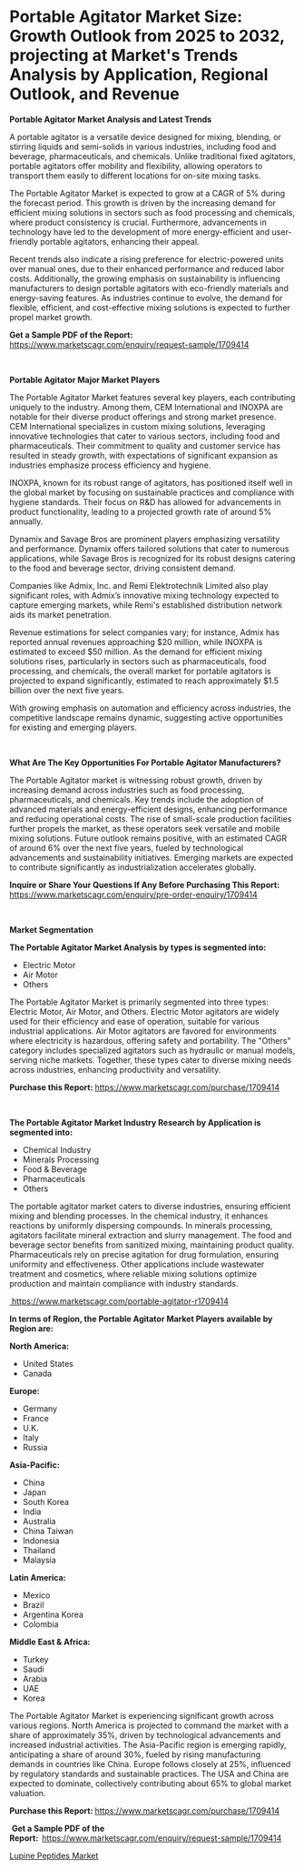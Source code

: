 <p><h1>Portable Agitator Market Size: Growth Outlook from 2025 to 2032, projecting at Market's Trends Analysis by Application, Regional Outlook, and Revenue</h1></p><p><strong>Portable Agitator Market Analysis and Latest Trends</strong></p>
<p><p>A portable agitator is a versatile device designed for mixing, blending, or stirring liquids and semi-solids in various industries, including food and beverage, pharmaceuticals, and chemicals. Unlike traditional fixed agitators, portable agitators offer mobility and flexibility, allowing operators to transport them easily to different locations for on-site mixing tasks.</p><p>The Portable Agitator Market is expected to grow at a CAGR of 5% during the forecast period. This growth is driven by the increasing demand for efficient mixing solutions in sectors such as food processing and chemicals, where product consistency is crucial. Furthermore, advancements in technology have led to the development of more energy-efficient and user-friendly portable agitators, enhancing their appeal.</p><p>Recent trends also indicate a rising preference for electric-powered units over manual ones, due to their enhanced performance and reduced labor costs. Additionally, the growing emphasis on sustainability is influencing manufacturers to design portable agitators with eco-friendly materials and energy-saving features. As industries continue to evolve, the demand for flexible, efficient, and cost-effective mixing solutions is expected to further propel market growth.</p></p>
<p><strong>Get a Sample PDF of the Report:&nbsp;</strong> <a href="https://www.marketscagr.com/enquiry/request-sample/1709414?utm_campaign=1920&utm_medium=2&utm_source=Github&utm_content=ia&utm_term=10012025&utm_id=portable-agitator">https://www.marketscagr.com/enquiry/request-sample/1709414</a></p>
<p>&nbsp;</p>
<p><strong>Portable Agitator Major Market Players</strong></p>
<p><p>The Portable Agitator Market features several key players, each contributing uniquely to the industry. Among them, CEM International and INOXPA are notable for their diverse product offerings and strong market presence. CEM International specializes in custom mixing solutions, leveraging innovative technologies that cater to various sectors, including food and pharmaceuticals. Their commitment to quality and customer service has resulted in steady growth, with expectations of significant expansion as industries emphasize process efficiency and hygiene.</p><p>INOXPA, known for its robust range of agitators, has positioned itself well in the global market by focusing on sustainable practices and compliance with hygiene standards. Their focus on R&D has allowed for advancements in product functionality, leading to a projected growth rate of around 5% annually.</p><p>Dynamix and Savage Bros are prominent players emphasizing versatility and performance. Dynamix offers tailored solutions that cater to numerous applications, while Savage Bros is recognized for its robust designs catering to the food and beverage sector, driving consistent demand.</p><p>Companies like Admix, Inc. and Remi Elektrotechnik Limited also play significant roles, with Admix’s innovative mixing technology expected to capture emerging markets, while Remi's established distribution network aids its market penetration.</p><p>Revenue estimations for select companies vary; for instance, Admix has reported annual revenues approaching $20 million, while INOXPA is estimated to exceed $50 million. As the demand for efficient mixing solutions rises, particularly in sectors such as pharmaceuticals, food processing, and chemicals, the overall market for portable agitators is projected to expand significantly, estimated to reach approximately $1.5 billion over the next five years.</p><p>With growing emphasis on automation and efficiency across industries, the competitive landscape remains dynamic, suggesting active opportunities for existing and emerging players.</p></p>
<p>&nbsp;</p>
<p><strong>What Are The Key Opportunities For Portable Agitator Manufacturers?</strong></p>
<p><p>The Portable Agitator market is witnessing robust growth, driven by increasing demand across industries such as food processing, pharmaceuticals, and chemicals. Key trends include the adoption of advanced materials and energy-efficient designs, enhancing performance and reducing operational costs. The rise of small-scale production facilities further propels the market, as these operators seek versatile and mobile mixing solutions. Future outlook remains positive, with an estimated CAGR of around 6% over the next five years, fueled by technological advancements and sustainability initiatives. Emerging markets are expected to contribute significantly as industrialization accelerates globally.</p></p>
<p><strong>Inquire or Share Your Questions If Any Before Purchasing This Report:</strong> <a href="https://www.marketscagr.com/enquiry/pre-order-enquiry/1709414?utm_campaign=1920&utm_medium=2&utm_source=Github&utm_content=ia&utm_term=10012025&utm_id=portable-agitator">https://www.marketscagr.com/enquiry/pre-order-enquiry/1709414</a></p>
<p>&nbsp;</p>
<p><strong>Market Segmentation</strong></p>
<p><strong>The Portable Agitator Market Analysis by types is segmented into:</strong></p>
<p><ul><li>Electric Motor</li><li>Air Motor</li><li>Others</li></ul></p>
<p><p>The Portable Agitator Market is primarily segmented into three types: Electric Motor, Air Motor, and Others. Electric Motor agitators are widely used for their efficiency and ease of operation, suitable for various industrial applications. Air Motor agitators are favored for environments where electricity is hazardous, offering safety and portability. The "Others" category includes specialized agitators such as hydraulic or manual models, serving niche markets. Together, these types cater to diverse mixing needs across industries, enhancing productivity and versatility.</p></p>
<p><strong>Purchase this Report:&nbsp;</strong><a href="https://www.marketscagr.com/purchase/1709414?utm_campaign=1920&utm_medium=2&utm_source=Github&utm_content=ia&utm_term=10012025&utm_id=portable-agitator">https://www.marketscagr.com/purchase/1709414</a></p>
<p>&nbsp;</p>
<p><strong>The Portable Agitator Market Industry Research by Application is segmented into:</strong></p>
<p><ul><li>Chemical Industry</li><li>Minerals Processing</li><li>Food & Beverage</li><li>Pharmaceuticals</li><li>Others</li></ul></p>
<p><p>The portable agitator market caters to diverse industries, ensuring efficient mixing and blending processes. In the chemical industry, it enhances reactions by uniformly dispersing compounds. In minerals processing, agitators facilitate mineral extraction and slurry management. The food and beverage sector benefits from sanitized mixing, maintaining product quality. Pharmaceuticals rely on precise agitation for drug formulation, ensuring uniformity and effectiveness. Other applications include wastewater treatment and cosmetics, where reliable mixing solutions optimize production and maintain compliance with industry standards.</p></p>
<p><a href="https://www.marketscagr.com/portable-agitator-r1709414?utm_campaign=1920&utm_medium=2&utm_source=Github&utm_content=ia&utm_term=10012025&utm_id=portable-agitator">&nbsp;https://www.marketscagr.com/portable-agitator-r1709414</a></p>
<p><strong>In terms of Region, the Portable Agitator Market Players available by Region are:</strong></p>
<p>
    <p> <strong> North America: </strong>
        <ul>
            <li>United States</li>
            <li>Canada</li>
        </ul>
        </p> 
    <p> <strong> Europe: </strong>
        <ul>
            <li>Germany</li>
            <li>France</li>
            <li>U.K.</li>
            <li>Italy</li>
            <li>Russia</li>
        </ul>
        </p> 
    <p> <strong> Asia-Pacific: </strong>
        <ul>
            <li>China</li>
            <li>Japan</li>
            <li>South Korea</li>
            <li>India</li>
            <li>Australia</li>
            <li>China Taiwan</li>
            <li>Indonesia</li>
            <li>Thailand</li>
            <li>Malaysia</li>
        </ul>
        </p> 
    <p> <strong> Latin America: </strong>
        <ul>
            <li>Mexico</li>
            <li>Brazil</li>
            <li>Argentina Korea</li>
            <li>Colombia</li>
        </ul>
        </p> 
    <p> <strong> Middle East & Africa: </strong>
        <ul>
            <li>Turkey</li>
            <li>Saudi</li>
            <li>Arabia</li>
            <li>UAE</li>
            <li>Korea</li>
        </ul>
    </p>
    </p>
<p><p>The Portable Agitator Market is experiencing significant growth across various regions. North America is projected to command the market with a share of approximately 35%, driven by technological advancements and increased industrial activities. The Asia-Pacific region is emerging rapidly, anticipating a share of around 30%, fueled by rising manufacturing demands in countries like China. Europe follows closely at 25%, influenced by regulatory standards and sustainable practices. The USA and China are expected to dominate, collectively contributing about 65% to global market valuation.</p></p>
<p><strong>Purchase this Report: </strong><a href="https://www.marketscagr.com/purchase/1709414?utm_campaign=1920&utm_medium=2&utm_source=Github&utm_content=ia&utm_term=10012025&utm_id=portable-agitator">https://www.marketscagr.com/purchase/1709414</a></p>
<p>&nbsp;<strong>Get a Sample PDF of the Report:&nbsp;&nbsp;</strong><a href="https://www.marketscagr.com/enquiry/request-sample/1709414?utm_campaign=1920&utm_medium=2&utm_source=Github&utm_content=ia&utm_term=10012025&utm_id=portable-agitator">https://www.marketscagr.com/enquiry/request-sample/1709414</a></p>
<p><strong></strong></p>
<p><p><a href="https://github.com/ChiragRP21/Market-Research-Report-List-7/blob/main/lupine-peptides-market.md?utm_campaign=1920&utm_medium=2&utm_source=Github&utm_content=ia&utm_term=10012025&utm_id=portable-agitator">Lupine Peptides Market</a></p></p>